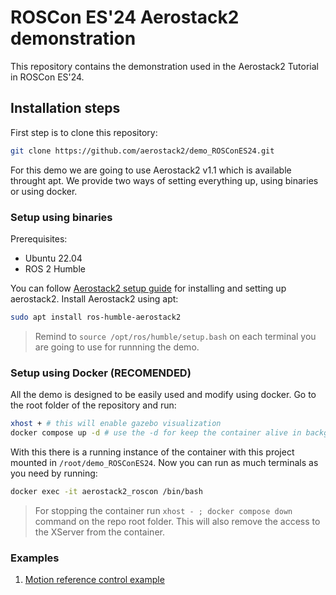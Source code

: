# ROSCon ES'24 Aerostack2 demonstration
This repository contains the demonstration used in the Aerostack2 Tutorial in ROSCon ES'24.

## Installation steps
First step is to clone this repository:

```bash
git clone https://github.com/aerostack2/demo_ROSConES24.git
```

For this demo we are going to use Aerostack2 v1.1 which is available throught apt.
We provide two ways of setting everything up, using binaries or using docker.

### Setup using binaries
Prerequisites:
- Ubuntu 22.04
- ROS 2 Humble


You can follow [Aerostack2 setup guide](https://aerostack2.github.io/_00_getting_started/binary_install.html) for installing and setting up aerostack2.
Install Aerostack2 using apt:

```bash
sudo apt install ros-humble-aerostack2
```

> Remind to ``` source /opt/ros/humble/setup.bash ``` on each terminal you are going to use for runnning the demo.

### Setup using Docker (RECOMENDED)

All the demo is designed to be easily used and modify using docker. Go to the root folder of the repository and run:

```bash
xhost + # this will enable gazebo visualization
docker compose up -d # use the -d for keep the container alive in background
```

With this there is a running instance of the container with this project mounted in ```/root/demo_ROSConES24```.
Now you can run as much terminals as you need by running: 

```bash
docker exec -it aerostack2_roscon /bin/bash
```

> For stopping the container run ```xhost - ; docker compose down ``` command on the repo root folder. This will also remove the access to the XServer from the container.


### Examples
1. [Motion reference control example](example1/README.md)
